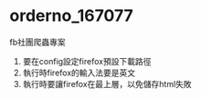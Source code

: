 # orderno_167077
fb社團爬蟲專案
1. 要在config設定firefox預設下載路徑
2. 執行時firefox的輸入法要是英文
3. 執行時要讓firefox在最上層，以免儲存html失敗
